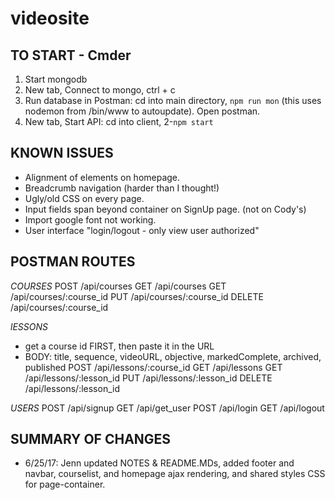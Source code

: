 # videosite

## TO START - Cmder
1. Start mongodb
2. New tab, Connect to mongo, ctrl + c
3. Run database in Postman: cd into main directory, `npm run mon` (this uses nodemon from /bin/www to autoupdate). Open postman.
4. New tab, Start API: cd into client, 2-`npm start`

## KNOWN ISSUES
- Alignment of elements on homepage.
- Breadcrumb navigation (harder than I thought!)
- Ugly/old CSS on every page.
- Input fields span beyond container on SignUp page. (not on Cody's)
- Import google font not working.
- User interface "login/logout - only view user authorized"


## POSTMAN ROUTES
*COURSES*
POST /api/courses
GET /api/courses
GET /api/courses/:course_id
PUT /api/courses/:course_id
DELETE /api/courses/:course_id

*lESSONS*
- get a course id FIRST, then paste it in the URL
- BODY: title, sequence, videoURL, objective, markedComplete, archived, published
POST /api/lessons/:course_id
GET /api/lessons
GET /api/lessons/:lesson_id
PUT /api/lessons/:lesson_id
DELETE /api/lessons/:lesson_id

*USERS*
POST /api/signup
GET /api/get_user
POST /api/login
GET /api/logout

## SUMMARY OF CHANGES
- 6/25/17: Jenn updated NOTES & README.MDs, added footer and navbar, courselist, and homepage ajax rendering, and shared styles CSS for page-container.
